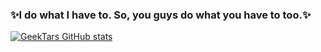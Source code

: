 ### ✨I do what I have to. So, you guys do what you have to too.✨

[![GeekTars GitHub stats](https://github-readme-stats.vercel.app/api?username=92Tars&theme=synthwave)](https://github.com/anuraghazra/github-readme-stats)

<!--
**92Tars/92Tars** is a ✨ _special_ ✨ repository because its `README.md` (this file) appears on your GitHub profile.

Here are some ideas to get you started:

- 🔭 I’m currently working on ...
- 🌱 I’m currently learning ...
- 👯 I’m looking to collaborate on ...
- 🤔 I’m looking for help with ...
- 💬 Ask me about ...
- 📫 How to reach me: ...
- 😄 Pronouns: ...
- ⚡ Fun fact: ...
-->

